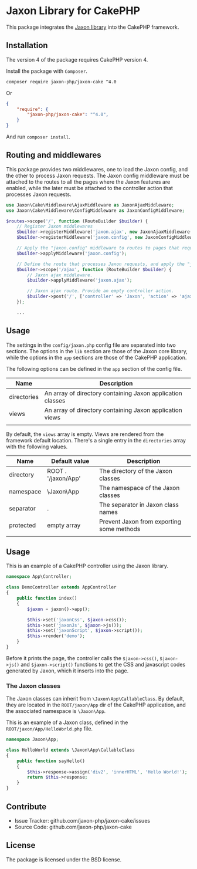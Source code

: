 Jaxon Library for CakePHP
=========================

This package integrates the [Jaxon library](https://github.com/jaxon-php/jaxon-core) into the CakePHP framework.

Installation
------------

The version 4 of the package requires CakePHP version 4.

Install the package with `Composer`.

```bash
composer require jaxon-php/jaxon-cake ^4.0
```
Or
```json
{
    "require": {
        "jaxon-php/jaxon-cake": "^4.0",
    }
}
```
And run `composer install`.

Routing and middlewares
-----------------------

This package provides two middlewares, one to load the Jaxon config, and the other to process Jaxon requests.
The Jaxon config middleware must be attached to the routes to all the pages where the Jaxon features are enabled,
while the later must be attached to the controller action that processes Jaxon requests.

```php
use Jaxon\Cake\Middleware\AjaxMiddleware as JaxonAjaxMiddleware;
use Jaxon\Cake\Middleware\ConfigMiddleware as JaxonConfigMiddleware;

$routes->scope('/', function (RouteBuilder $builder) {
    // Register Jaxon middlewares
    $builder->registerMiddleware('jaxon.ajax', new JaxonAjaxMiddleware());
    $builder->registerMiddleware('jaxon.config', new JaxonConfigMiddleware());

    // Apply the "jaxon.config" middleware to routes to pages that require Jaxon.
    $builder->applyMiddleware('jaxon.config');

    // Define the route that processes Jaxon requests, and apply the "jaxon.ajax" middleware.
    $builder->scope('/ajax', function (RouteBuilder $builder) {
        // Jaxon ajax middleware.
        $builder->applyMiddleware('jaxon.ajax');

        // Jaxon ajax route. Provide an empty controller action.
        $builder->post('/', ['controller' => 'Jaxon', 'action' => 'ajax', '_name' => 'jaxon']);
    });

    ...
```

Usage
-----

The settings in the `config/jaxon.php` config file are separated into two sections.
The options in the `lib` section are those of the Jaxon core library, while the options in the `app` sections are those of the CakePHP application.

The following options can be defined in the `app` section of the config file.

| Name | Description |
|------|---------------|
| directories | An array of directory containing Jaxon application classes |
| views   | An array of directory containing Jaxon application views |
| | | |

By default, the `views` array is empty. Views are rendered from the framework default location.
There's a single entry in the `directories` array with the following values.

| Name | Default value | Description |
|------|---------------|-------------|
| directory | ROOT . '/jaxon/App' | The directory of the Jaxon classes |
| namespace | \Jaxon\App  | The namespace of the Jaxon classes |
| separator | .           | The separator in Jaxon class names |
| protected | empty array | Prevent Jaxon from exporting some methods |
| | | |

Usage
-----

This is an example of a CakePHP controller using the Jaxon library.

```php
namespace App\Controller;

class DemoController extends AppController
{
    public function index()
    {
        $jaxon = jaxon()->app();

        $this->set('jaxonCss', $jaxon->css());
        $this->set('jaxonJs', $jaxon->js());
        $this->set('jaxonScript', $jaxon->script());
        $this->render('demo');
    }
}
```

Before it prints the page, the controller calls the `$jaxon->css()`, `$jaxon->js()` and `$jaxon->script()` functions to get the CSS and javascript codes generated by Jaxon, which it inserts into the page.

### The Jaxon classes

The Jaxon classes can inherit from `\Jaxon\App\CallableClass`.
By default, they are located in the `ROOT/jaxon/App` dir of the CakePHP application, and the associated namespace is `\Jaxon\App`.

This is an example of a Jaxon class, defined in the `ROOT/jaxon/App/HelloWorld.php` file.

```php
namespace Jaxon\App;

class HelloWorld extends \Jaxon\App\CallableClass
{
    public function sayHello()
    {
        $this->response->assign('div2', 'innerHTML', 'Hello World!');
        return $this->response;
    }
}
```

Contribute
----------

- Issue Tracker: github.com/jaxon-php/jaxon-cake/issues
- Source Code: github.com/jaxon-php/jaxon-cake

License
-------

The package is licensed under the BSD license.
